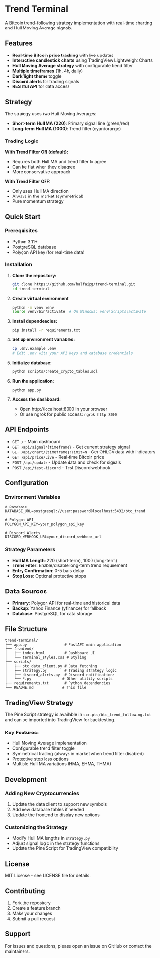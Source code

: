 # Trend Terminal

A Bitcoin trend-following strategy implementation with real-time charting and Hull Moving Average signals.

## Features

- **Real-time Bitcoin price tracking** with live updates
- **Interactive candlestick charts** using TradingView Lightweight Charts
- **Hull Moving Average strategy** with configurable trend filter
- **Multiple timeframes** (1h, 4h, daily)
- **Dark/light theme** toggle
- **Discord alerts** for trading signals
- **RESTful API** for data access

## Strategy

The strategy uses two Hull Moving Averages:
- **Short-term Hull MA (220)**: Primary signal line (green/red)
- **Long-term Hull MA (1000)**: Trend filter (cyan/orange)

### Trading Logic

**With Trend Filter ON (default):**
- Requires both Hull MA and trend filter to agree
- Can be flat when they disagree
- More conservative approach

**With Trend Filter OFF:**
- Only uses Hull MA direction
- Always in the market (symmetrical)
- Pure momentum strategy

## Quick Start

### Prerequisites

- Python 3.11+
- PostgreSQL database
- Polygon API key (for real-time data)

### Installation

1. **Clone the repository:**
   ```bash
   git clone https://github.com/halfaipg/trend-terminal.git
   cd trend-terminal
   ```

2. **Create virtual environment:**
   ```bash
   python -m venv venv
   source venv/bin/activate  # On Windows: venv\Scripts\activate
   ```

3. **Install dependencies:**
   ```bash
   pip install -r requirements.txt
   ```

4. **Set up environment variables:**
   ```bash
   cp .env.example .env
   # Edit .env with your API keys and database credentials
   ```

5. **Initialize database:**
   ```bash
   python scripts/create_crypto_tables.sql
   ```

6. **Run the application:**
   ```bash
   python app.py
   ```

7. **Access the dashboard:**
   - Open http://localhost:8000 in your browser
   - Or use ngrok for public access: `ngrok http 8000`

## API Endpoints

- `GET /` - Main dashboard
- `GET /api/signal/{timeframe}` - Get current strategy signal
- `GET /api/chart/{timeframe}?limit=N` - Get OHLCV data with indicators
- `GET /api/price/live` - Real-time Bitcoin price
- `POST /api/update` - Update data and check for signals
- `POST /api/test-discord` - Test Discord webhook

## Configuration

### Environment Variables

```env
# Database
DATABASE_URL=postgresql://user:password@localhost:5432/btc_trend

# Polygon API
POLYGON_API_KEY=your_polygon_api_key

# Discord Alerts
DISCORD_WEBHOOK_URL=your_discord_webhook_url
```

### Strategy Parameters

- **Hull MA Length**: 220 (short-term), 1000 (long-term)
- **Trend Filter**: Enable/disable long-term trend requirement
- **Entry Confirmation**: 0-5 bars delay
- **Stop Loss**: Optional protective stops

## Data Sources

- **Primary**: Polygon API for real-time and historical data
- **Backup**: Yahoo Finance (yfinance) for fallback
- **Database**: PostgreSQL for data storage

## File Structure

```
trend-terminal/
├── app.py                 # FastAPI main application
├── frontend/
│   ├── index.html         # Dashboard UI
│   └── terminal_styles.css # Styling
├── scripts/
│   ├── btc_data_client.py # Data fetching
│   ├── strategy.py        # Trading strategy logic
│   ├── discord_alerts.py  # Discord notifications
│   └── *.py              # Other utility scripts
├── requirements.txt       # Python dependencies
└── README.md             # This file
```

## TradingView Strategy

The Pine Script strategy is available in `scripts/btc_trend_following.txt` and can be imported into TradingView for backtesting.

### Key Features:
- Hull Moving Average implementation
- Configurable trend filter toggle
- Symmetrical trading (always in market when trend filter disabled)
- Protective stop loss options
- Multiple Hull MA variations (HMA, EHMA, THMA)

## Development

### Adding New Cryptocurrencies

1. Update the data client to support new symbols
2. Add new database tables if needed
3. Update the frontend to display new options

### Customizing the Strategy

- Modify Hull MA lengths in `strategy.py`
- Adjust signal logic in the strategy functions
- Update the Pine Script for TradingView compatibility

## License

MIT License - see LICENSE file for details.

## Contributing

1. Fork the repository
2. Create a feature branch
3. Make your changes
4. Submit a pull request

## Support

For issues and questions, please open an issue on GitHub or contact the maintainers.